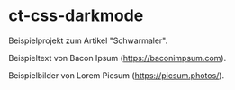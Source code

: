 # ct-css-darkmode

Beispielprojekt zum Artikel "Schwarmaler".

Beispieltext von Bacon Ipsum (https://baconimpsum.com).

Beispielbilder von Lorem Picsum (https://picsum.photos/).
